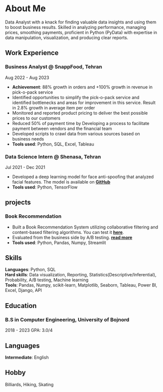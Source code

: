 # About Me
Data Analyst with a knack for finding valuable data insights and using them to boost business results. Skilled in analyzing performance, managing prices, smoothing payments, proficient in Python (PyData) with expertise in data manipulation, visualization, and producing clear reports.

## Work Experience

### Business Analyst @ SnappFood, Tehran
Aug 2022 - Aug 2023
- **Achievement**: 88% growth in orders and +100% growth in revenue in pick-o-pack service
- Identified opportunities to simplify the pick-o-pack service and identified bottlenecks and areas for improvement in this service. Result in 2.8% growth in average item per order
- Monitored and reported product pricing to deliver the best possible prices to our customers
- Reduced 50% of payment time by Developing a process to facilitate payment between vendors and the financial team
- Developed scripts to crawl data from various sources based on business needs
- **Tools used**: Python, SQL, Excel, Tableau

### Data Science Intern @ Shenasa, Tehran
Jul 2021 - Dec 2021
- Developed a deep learning model for face anti-spoofing that analyzed facial features. The model is available on **[GitHub](https://github.com/MahmoodAbdali79/Face-anti-spoofing)**
- **Tools used**: Python, TensorFlow


## projects
### Book Recommendation
- Built a Book Recommendation System utilizing collaborative filtering and content-based filtering algorithms. You can test it **[here](https://huggingface.co/spaces/mahmoodabdali79/Book_Recommendation)**.
- Evaluated from the business side by A/B testing. **[read more](https://medium.com/@mahmoodabdali79/how-a-b-testing-can-evaluate-book-recommendations-fb11915a4f93)**
- **Tools used**: Python, Pandas, Numpy, Streamlit

## Skills
**Languages**: Python, SQL  
**Hard skills**: Data visualization, Reporting, Statistics(Descriptive/Inferential), Probability, A/B testing, Machine learning  
**Tools**: Pandas, Numpy, scikit-learn, Matplotlib, Seaborn, Tableau, Power BI, Excel, Django, API  

## Education
### B.S in Computer Engineering, University of Bojnord
2018 - 2023 GPA: 3.0/4

## Languages
**Intermediate**: English

## Hobby
Billiards, Hiking, Skating 